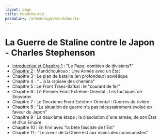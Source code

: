 ```yaml
---
layout: page
title: Mandchourie
permalink: /armeerouge/mandchourie
---
```


# La Guerre de Staline contre le Japon - Charles Stephenson

- [Introduction et Chapitre 1](Intro+Ch1.pdf) : "Le Pape, combien de divisions?"
- [Chapitre 2](Ch2.pdf) : Mandchoukouo : Une Armée avec un État
- Chapitre 3 : Le plan de bataille (en profondeur) soviétique
- Chapitre 4 : "... à la croisée des chemins"
- Chapitre 5 : Le Front Trans-Baïkal : le "courant de fer"
- Chapitre 6 : Le Premier Front Extrême-Oriental : Les tactiques de Souvorov
- Chapitre 7 : Le Deuxième Front Extrême-Oriental : Guerres de rivière
- Chapitre 8 : "La situation de guerre n'a pas nécessairement évolué en faveur du Japon"
- Chapitre 9 : La deuxième étape : la dissolution d'une armée, de son État et d'un Empire
- Chapitre 10 : En finir avec "la bête fasciste de l'Est"
- Chapitre 11 : "Le coeur de la Chine est aux mains des communistes"
